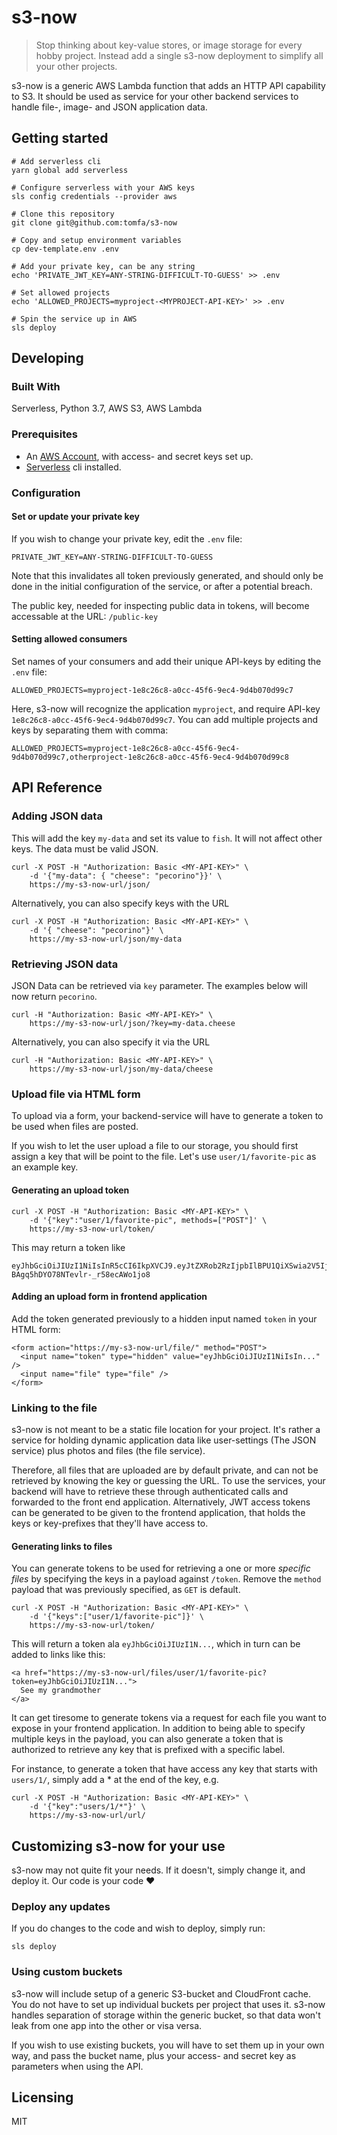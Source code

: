 # s3-now

> Stop thinking about key-value stores, or image storage for every hobby project.
> Instead add a single s3-now deployment to simplify all your other projects.

s3-now is a generic AWS Lambda function that adds an HTTP API capability to S3.
It should be used as service for your other backend services to handle file-, image-
and JSON application data.

## Getting started

```
# Add serverless cli
yarn global add serverless

# Configure serverless with your AWS keys
sls config credentials --provider aws

# Clone this repository
git clone git@github.com:tomfa/s3-now

# Copy and setup environment variables
cp dev-template.env .env

# Add your private key, can be any string
echo 'PRIVATE_JWT_KEY=ANY-STRING-DIFFICULT-TO-GUESS' >> .env

# Set allowed projects
echo 'ALLOWED_PROJECTS=myproject-<MYPROJECT-API-KEY>' >> .env

# Spin the service up in AWS
sls deploy
```

## Developing

### Built With
Serverless, Python 3.7, AWS S3, AWS Lambda

### Prerequisites
- An [AWS Account](https://aws.amazon.com/getting-started/), with access- and secret keys set up.
- [Serverless](https://serverless.com) cli installed.

### Configuration

#### Set or update your private key
If you wish to change your private key, edit the `.env` file:
```
PRIVATE_JWT_KEY=ANY-STRING-DIFFICULT-TO-GUESS
```
Note that this invalidates all token previously generated, and should only be done
in the initial configuration of the service, or after a potential breach.

The public key, needed for inspecting public data in tokens, will become 
accessable at the URL: `/public-key`

#### Setting allowed consumers
Set names of your consumers and add their unique API-keys by editing the `.env` file:
```
ALLOWED_PROJECTS=myproject-1e8c26c8-a0cc-45f6-9ec4-9d4b070d99c7
```

Here, s3-now will recognize the application `myproject`, and require API-key
`1e8c26c8-a0cc-45f6-9ec4-9d4b070d99c7`. You can add multiple projects and keys
by separating them with comma:
```
ALLOWED_PROJECTS=myproject-1e8c26c8-a0cc-45f6-9ec4-9d4b070d99c7,otherproject-1e8c26c8-a0cc-45f6-9ec4-9d4b070d99c8
```

## API Reference 

### Adding JSON data
This will add the key `my-data` and set its value to `fish`. It will not 
affect other keys. The data must be valid JSON.
```
curl -X POST -H "Authorization: Basic <MY-API-KEY>" \
    -d '{"my-data": { "cheese": "pecorino"}}' \
    https://my-s3-now-url/json/
```

Alternatively, you can also specify keys with the URL
```
curl -X POST -H "Authorization: Basic <MY-API-KEY>" \
    -d '{ "cheese": "pecorino"}' \
    https://my-s3-now-url/json/my-data
```

### Retrieving JSON data
JSON Data can be retrieved via `key` parameter. The examples below will 
now return `pecorino`.
```
curl -H "Authorization: Basic <MY-API-KEY>" \
    https://my-s3-now-url/json/?key=my-data.cheese
```

Alternatively, you can also specify it via the URL
```
curl -H "Authorization: Basic <MY-API-KEY>" \
    https://my-s3-now-url/json/my-data/cheese
```

### Upload file via HTML form
To upload via a form, your backend-service will have to generate a token to 
be used when files are posted.

If you wish to let the user upload a file to our storage, you should first 
assign a key that will be point to the file. Let's use `user/1/favorite-pic` 
as an example key.

#### Generating an upload token
```
curl -X POST -H "Authorization: Basic <MY-API-KEY>" \
    -d '{"key":"user/1/favorite-pic", methods=["POST"]' \
    https://my-s3-now-url/token/
```

This may return a token like 
```
eyJhbGciOiJIUzI1NiIsInR5cCI6IkpXVCJ9.eyJtZXRob2RzIjpbIlBPU1QiXSwia2V5IjoidXNlcnMvMS9pbWFnZXMvMTIzIiwiYXBwIjoiTXlFeGFtcGxlQXBwIiwiaWF0IjoxNTE2MjM5MDIyfQ.KLPsXrlZC3e-BAgq5hDYO78NTevlr-_r58ecAWo1jo8
```

#### Adding an upload form in frontend application

Add the token generated previously to a hidden input named `token` in your 
HTML form:
```
<form action="https://my-s3-now-url/file/" method="POST">
  <input name="token" type="hidden" value="eyJhbGciOiJIUzI1NiIsIn..." />
  <input name="file" type="file" />
</form>
```

### Linking to the file
s3-now is not meant to be a static file location for your project. It's 
rather a service for holding dynamic application data like user-settings 
(The JSON service) plus photos and files (the file service).

Therefore, all files that are uploaded are by default private, and can 
not be retrieved by knowing the key or guessing the URL. To use the services,
your backend will have to retrieve these through authenticated calls and 
forwarded to the front end application. Alternatively, JWT access tokens 
can be generated to be given to the frontend application, that holds the 
keys or key-prefixes that they'll have access to. 

#### Generating links to files

You can generate tokens to be used for retrieving a one or more 
*specific files* by specifying the keys in a payload against `/token`. 
Remove the `method` payload that was previously specified, as `GET` is default.
```
curl -X POST -H "Authorization: Basic <MY-API-KEY>" \
    -d '{"keys":["user/1/favorite-pic"]}' \
    https://my-s3-now-url/token/
```

This will return a token ala ```eyJhbGciOiJIUzI1N...```, which in 
turn can be added to links like this:
```
<a href="https://my-s3-now-url/files/user/1/favorite-pic?token=eyJhbGciOiJIUzI1N...">
  See my grandmother
</a>
```

It can get tiresome to generate tokens via a request for each file
you want to expose in your frontend application. In addition to being able
to specify multiple keys in the payload, you can also generate a token that
is authorized to retrieve any key that is prefixed with a specific label.

For instance, to generate a token that have access any key that starts
with `users/1/`, simply add a * at the end of the key, e.g.
```
curl -X POST -H "Authorization: Basic <MY-API-KEY>" \
    -d '{"key":"users/1/*"}' \
    https://my-s3-now-url/url/
```

## Customizing s3-now for your use
s3-now may not quite fit your needs. If it doesn't, simply change it, and 
deploy it. Our code is your code ❤️


### Deploy any updates
If you do changes to the code and wish to deploy, simply run:

```
sls deploy
```

### Using custom buckets

s3-now will include setup of a generic S3-bucket and CloudFront cache. You do 
not have to set up individual buckets per project that uses it. s3-now handles
separation of storage within the generic bucket, so that data won't leak from
one app into the other or visa versa.

If you wish to use existing buckets, you will have to set them up in your own 
way, and pass the bucket name, plus your access- and secret key as parameters
when using the API.

## Licensing
MIT
